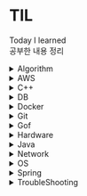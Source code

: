 # TIL
Today I learned  
공부한 내용 정리
<details>
<summary>Algorithm</summary>

- [BackTracking](./Algorithm/BackTracking.md)
- [BFS](./Algorithm/BFS.md)
- [Big-O](./Algorithm/Big-O.md)
- [BinarySearch](./Algorithm/BinarySearch.md)
- [BinarySearchTree](./Algorithm/BinarySearchTree.md)
- [BinaryTree](./Algorithm/BinaryTree.md)
- [DFS](./Algorithm/DFS.md)
- [Graph](./Algorithm/Graph.md)
- [HashTable](./Algorithm/HashTable.md)
- [LinkedList](./Algorithm/LinkedList.md)
- [Queue](./Algorithm/Queue.md)
- [Bubblesort](./Algorithm/Sort-Bubblesort.md)
- [Heapsort](./Algorithm/Sort-Heapsort.md)
- [Insertionsort](./Algorithm/Sort-Insertionsort.md)
- [Mergesort](./Algorithm/Sort-Mergesort.md)
- [Quiksort](./Algorithm/Sort-Quiksort.md)
- [Selectionsort](./Algorithm/Sort-Selectionsort.md)
- [Stack](./Algorithm/Stack.md)
</details>

<details>
<summary>AWS</summary>

- [AWS](./AWS/AWS.md)
</details>

<details>
<summary>C++</summary>

- [assert](./C%2B%2B/assert.md)
- [binary_search](./C%2B%2B/binary_search.md)
- [heapsort](./C%2B%2B/heapsort.md)
- [priority_queue](./C%2B%2B/priority_queue.md)
</details>

<details>
<summary>DB</summary>

- [Normalization](./DB/Database_Normalization.md)
</details>

<details>
<summary>Docker</summary>

- None
</details>

<details>
<summary>Git</summary>

- [Issue](./Git/GitHub_Issues.md)
- [MarkDown](./Git/MarkDown-guide.md)
</details>

<details>
<summary>Gof</summary>

- [Builder](./GoF/Builder.md)
</details>

<details>
<summary>Hardware</summary>

- [Cache](./Hardware/Cache.md)
</details>

<details>
<summary>Java</summary>

- [InterfaceVsAbstract](./Java/InterfaceVsAbstract.md)
- [LambdaExpression](./Java/LambdaExpression.md)
- [super](./Java/super.md)
</details>

<details>
<summary>Network</summary>

- [API](./Network/API.md)
- [Cookie&Session](./Network/Cookie_Session.md)
- [CORS](./Network/CORS.md)
- [JWT](./Network/JWT.md)
- [XSS_CSRF](./Network/XSS_CSRF.md)
</details>

<details>
<summary>OS</summary>

- []()
</details>


<details>
<summary>Spring</summary>

<details>
<summary>JPA</summary>

- [Jpa_Data_Delete](./Spring/JPA/Jpa_Data_Delete.md)
- [Jpa_Relation](./Spring/JPA/Jpa_Relation.md)
- [JPA](./Spring/JPA/JPA.md)
</details>

<details>
<summary>SpringSecurity</summary>

- [Authentication_Authorization](./Spring/SpringSecurity/Authentication%26Authorization.md)
- [SpringSecurityArchitecture](./Spring/SpringSecurity/SpringSecurityArchitecture.md)
</details>

- [AOP](./Spring/AOP.md)
- [DI](./Spring/DI.md)
- [Springboot](./Spring/Spring%26SpringBoot.md)
- [Validation&Error](./Spring/Validation%26ErrorCheck.md)
</details>

<details>
<summary>TroubleShooting</summary>

- [Dto_DI](./TroubleShooting/Dto_Dependency_Injection_Fail.md)
- [JpaInfinityLoop](./TroubleShooting/JPA_Relation_Infinity_Loop.md)
</details>